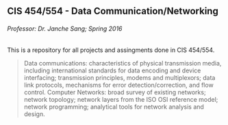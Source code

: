 CIS 454/554 - Data Communication/Networking
-------------------------------------------
###### Professor: Dr. Janche Sang; Spring 2016

This is a repository for all projects and assingments done in CIS 454/554.

> Data communications: characteristics of physical transmission media, including international standards for data encoding and device interfacing; transmission principles, modems and multiplexors; data link protocols, mechanisms for error detection/correction, and flow control. Computer Networks: broad survey of existing networks; network topology; network layers from the ISO OSI reference model; network programming; analytical tools for network analysis and design.
